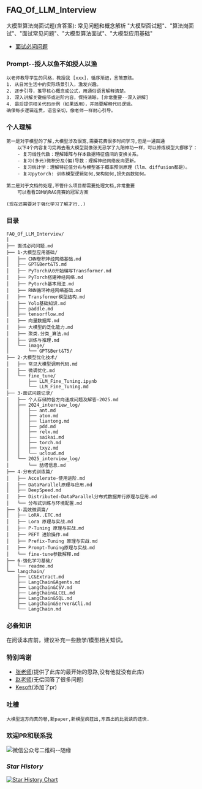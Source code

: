 ## FAQ_Of_LLM_Interview

大模型算法岗面试题(含答案):
常见问题和概念解析 "大模型面试题"、"算法岗面试"、"面试常见问题"、"大模型算法面试"、"大模型应用基础"

- [面试必问问题](面试必问问题.md)

### Prompt--授人以鱼不如授人以渔
```
以老师教导学生的风格，教授我 [xxx]，循序渐进，言简意赅。  
1. 从日常生活中的实际场景引入，激发兴趣。  
2. 逐步引导，推导核心概念或公式，用通俗语言解释清楚。  
3. 深入讲解关键细节或进阶内容，保持清晰。[非常重要--深入讲解]  
4. 最后提供相关代码示例（如果适用），并简要解释代码逻辑。
确保每步逻辑连贯，语言亲切，像老师一样耐心引导。
```

### 个人理解

```
第一是对于模型的了解,大模型涉及很宽,需要花费很多时间学习,但是一通百通
    以下4个内容复习完再去看大模型就像张无忌学了九阳神功一样，可以修炼模型大挪移了：
    - 复习线性代数：理解矩阵与样本数据特征值间的变换关系。
    - 复习(多元)微积分及(偏)导数：理解神经网络反向更新。
    - 复习统计学：理解特征值分布与模型基于概率预测原理（llm、diffusion都是）。
    - 复习pytorch: 训练模型逻辑如何,架构如何,损失函数如何。

第二是对于文档的处理,不管什么项目都需要处理文档,非常重要
    可以看看IBM的RAG竞赛的冠军方案

(现在还需要对于强化学习了解才行..)
```

### 目录

```text
FAQ_Of_LLM_Interview/
|
├── 面试必问问题.md
├── 1-大模型应用基础/
│   ├── CNN卷积神经网络基础.md
│   ├── GPT&Bert&T5.md
│   ├── PyTorch从0开始编写Transformer.md
│   ├── PyTorch搭建神经网络.md
│   ├── Pytorch基本用法.md
│   ├── RNN循环神经网络基础.md
│   ├── Transformer模型结构.md
│   ├── Yolo基础知识.md
│   ├── paddle.md
│   ├── tensorflow.md
│   ├── 向量数据库.md
│   ├── 大模型的泛化能力.md
│   ├── 聚类.分类_算法.md
│   ├── 训练与推理.md
│   └── image/
│       └── GPT&Bert&T5/
├── 2-大模型优化技术/
│   ├── 常见大模型调用代码.md
│   ├── 微调优化.md
│   └── fine_tune/
│       ├── LLM_Fine_Tuning.ipynb
│       └── LLM_Fine_Tuning.md
├── 3-面试问题记录/
│   ├── 个人存储的各方向速成问题及解答-2025.md
│   ├── 2024_interview_log/
│   │   ├── ant.md
│   │   ├── atom.md
│   │   ├── liantong.md
│   │   ├── pdd.md
│   │   ├── relx.md
│   │   ├── saikai.md
│   │   ├── torch.md
│   │   ├── txyz.md
│   │   └── ucloud.md
│   └── 2025_interview_log/
│       └── 喆塔信息.md
├── 4-分布式训练篇/
│   ├── Accelerate-使用进阶.md
│   ├── DataParallel原理与应用.md
│   ├── DeepSpeed.md
│   ├── Distributed-DataParallel分布式数据并行原理与应用.md
│   └── 分布式训练与环境配置.md
├── 5-高效微调篇/
│   ├── LoRA..ETC.md
│   ├── Lora 原理与实战.md
│   ├── P-Tuning 原理与实战.md
│   ├── PEFT 进阶操作.md
│   ├── Prefix-Tuning 原理与实战.md
│   ├── Prompt-Tuning原理与实战.md
│   └── fine-tune参数解释.md
├── 6-强化学习基础/
│   └── readme.md
└── langchain/
    ├── LC&Extract.md
    ├── LangChain&Agents.md
    ├── LangChain&CSV.md
    ├── LangChain&LCEL.md
    ├── LangChain&SQL.md
    ├── LangChain&Server&Cli.md
    └── LangChain.md
```

### 必备知识

在阅读本库前，建议补充一些数学/模型相关知识。

### 特别鸣谢
- [张老师](https://github.com/zyxcambridge)(提供了此库的最开始的思路,没有他就没有此库)
- [赵老师](https://未提供链接,hh.com)(无偿回答了很多问题)
- [Kesoft](https://github.com/Kesoft)(添加了pr)

### 吐槽

```text
大模型这方向真的卷,新paper,新模型疯狂出,东西出的比我读的还快.
```

### 欢迎PR和联系我

![微信公众号二维码--随缘](using_files/wechat/self_qr.png)

### *Star History*
[![Star History Chart](https://api.star-history.com/svg?repos=aceliuchanghong/FAQ_Of_LLM_Interview&type=Date)](https://www.star-history.com/#aceliuchanghong/FAQ_Of_LLM_Interview&Date)
